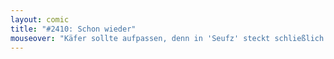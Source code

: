 ```yaml
---
layout: comic
title: "#2410: Schon wieder"
mouseover: "Käfer sollte aufpassen, denn in 'Seufz' steckt schließlich ein Z."
---
```

